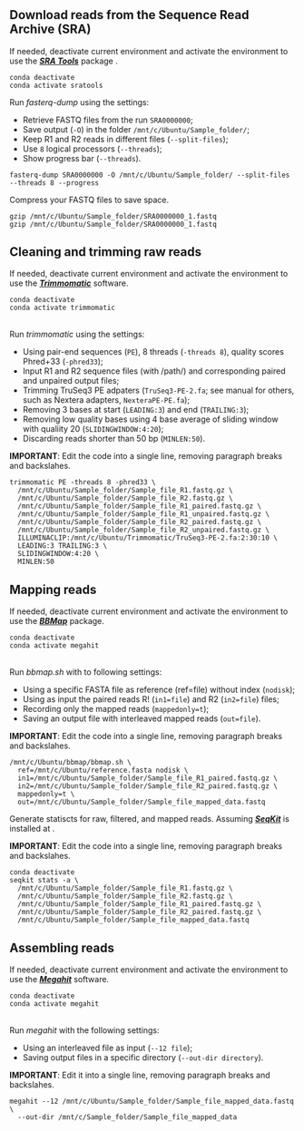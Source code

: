 # 

## Download reads from the Sequence Read Archive (SRA)
If needed, deactivate current environment and activate the environment to use the [***SRA Tools***](https://github.com/ncbi/sra-tools) package .

```
conda deactivate
conda activate sratools
```

Run *fasterq-dump* using the settings:
- Retrieve FASTQ files from the run `SRA0000000`;
- Save output (`-O`) in the folder `/mnt/c/Ubuntu/Sample_folder/`;
- Keep R1 and R2 reads in different files (`--split-files`);
- Use `8` logical processors (`--threads`);
- Show progress bar (`--threads`).

```
fasterq-dump SRA0000000 -O /mnt/c/Ubuntu/Sample_folder/ --split-files --threads 8 --progress
```

Compress your FASTQ files to save space.
```
gzip /mnt/c/Ubuntu/Sample_folder/SRA0000000_1.fastq
gzip /mnt/c/Ubuntu/Sample_folder/SRA0000000_1.fastq
```

## Cleaning and trimming raw reads

If needed, deactivate current environment and activate the environment to use the [***Trimmomatic***](https://github.com/usadellab/Trimmomatic) software.

```
conda deactivate
conda activate trimmomatic
```

\
Run *trimmomatic* using the settings:

- Using pair-end sequences (`PE`), 8 threads (`-threads 8`), quality scores Phred+33 (`-phred33`);
- Input R1 and R2 sequence files (with /path/) and corresponding paired and unpaired output files;
- Trimming TruSeq3 PE adpaters (`TruSeq3-PE-2.fa`; see manual for others, such as Nextera adapters, `NexteraPE-PE.fa`);
- Removing 3 bases at start (`LEADING:3`) and end (`TRAILING:3`);
- Removing low quality bases using 4 base average of sliding window with qualiity 20 (`SLIDINGWINDOW:4:20`);
- Discarding reads shorter than 50 bp (`MINLEN:50`).

**IMPORTANT**: Edit the code into a single line, removing paragraph breaks and backslahes.
  
```
trimmomatic PE -threads 8 -phred33 \
  /mnt/c/Ubuntu/Sample_folder/Sample_file_R1.fastq.gz \
  /mnt/c/Ubuntu/Sample_folder/Sample_file_R2.fastq.gz \
  /mnt/c/Ubuntu/Sample_folder/Sample_file_R1_paired.fastq.gz \
  /mnt/c/Ubuntu/Sample_folder/Sample_file_R1_unpaired.fastq.gz \
  /mnt/c/Ubuntu/Sample_folder/Sample_file_R2_paired.fastq.gz \
  /mnt/c/Ubuntu/Sample_folder/Sample_file_R2_unpaired.fastq.gz \
  ILLUMINACLIP:/mnt/c/Ubuntu/Trimmomatic/TruSeq3-PE-2.fa:2:30:10 \
  LEADING:3 TRAILING:3 \
  SLIDINGWINDOW:4:20 \
  MINLEN:50
```


## Mapping reads
If needed, deactivate current environment and activate the environment to use the [***BBMap***](https://github.com/BioInfoTools/BBMap) package.

```
conda deactivate
conda activate megahit
```

\
Run *bbmap.sh* with to following settings:

- Using a specific FASTA file as reference (ref=file) without index (`nodisk`);
- Using as input the paired reads R! (`in1=file`) and R2 (`in2=file`) files;
- Recording only the mapped reads (`mappedonly=t`);
- Saving an output file with interleaved mapped reads (`out=file`).

**IMPORTANT**: Edit the code into a single line, removing paragraph breaks and backslahes.
  
```
/mnt/c/Ubuntu/bbmap/bbmap.sh \
  ref=/mnt/c/Ubuntu/reference.fasta nodisk \
  in1=/mnt/c/Ubuntu/Sample_folder/Sample_file_R1_paired.fastq.gz \
  in2=/mnt/c/Ubuntu/Sample_folder/Sample_file_R2_paired.fastq.gz \
  mappedonly=t \
  out=/mnt/c/Ubuntu/Sample_folder/Sample_file_mapped_data.fastq
```

Generate statiscts for raw, filtered, and mapped reads. Assuming [***SeqKit***](https://bioinf.shenwei.me/seqkit/) is installed at <base>.

**IMPORTANT**: Edit the code into a single line, removing paragraph breaks and backslahes.

```
conda deactivate
seqkit stats -a \
  /mnt/c/Ubuntu/Sample_folder/Sample_file_R1.fastq.gz \
  /mnt/c/Ubuntu/Sample_folder/Sample_file_R2.fastq.gz \
  /mnt/c/Ubuntu/Sample_folder/Sample_file_R1_paired.fastq.gz \
  /mnt/c/Ubuntu/Sample_folder/Sample_file_R2_paired.fastq.gz \
  /mnt/c/Ubuntu/Sample_folder/Sample_file_mapped_data.fastq
```


## Assembling reads
If needed, deactivate current environment and activate the environment to use the [***Megahit***](https://github.com/voutcn/megahit) software.

```
conda deactivate
conda activate megahit
```

\
Run *megahit* with the following settings:

- Using an interleaved file as input (`--12 file`);
- Saving output files in a specific directory (`--out-dir directory`).

**IMPORTANT**: Edit it into a single line, removing paragraph breaks and backslahes.
  
```
megahit --12 /mnt/c/Ubuntu/Sample_folder/Sample_file_mapped_data.fastq \
  --out-dir /mnt/c/Sample_folder/Sample_file_mapped_data
```

